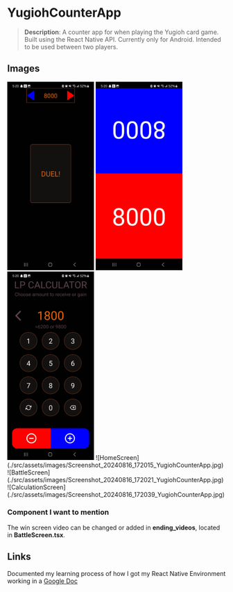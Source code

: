 # YugiohCounterApp

>**Description**: A counter app for when playing the Yugioh card game. Built using the React Native API. Currently only for Android. Intended to be used between two players.

## Images
<img src="./src/assets/images/Screenshot_20240816_172015_YugiohCounterApp.jpg" width="200" />
<img src="./src/assets/images/Screenshot_20240816_172021_YugiohCounterApp.jpg" width="200" />
<img src="./src/assets/images/Screenshot_20240816_172039_YugiohCounterApp.jpg" width="200" />
![HomeScreen](./src/assets/images/Screenshot_20240816_172015_YugiohCounterApp.jpg)
![BattleScreen](./src/assets/images/Screenshot_20240816_172021_YugiohCounterApp.jpg)
![CalculationScreen](./src/assets/images/Screenshot_20240816_172039_YugiohCounterApp.jpg)

### Component I want to mention
The win screen video can be changed or added in **ending_videos**, located in **BattleScreen.tsx**.

## Links
Documented my learning process of how I got my React Native Environment working in a [Google Doc](https://docs.google.com/document/d/1Out3DU4R-71vg8VJUe2MyoLvWDzBn5Rl1r2ZgyA8gmQ/edit?usp=sharing)
